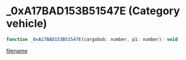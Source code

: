 # _0xA17BAD153B51547E (Category vehicle)

```js
function _0xA17BAD153B51547E(cargobob: number, p1: number): void
```

[filename](_0xA17BAD153B51547E_m.md ':include')